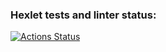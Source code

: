 ### Hexlet tests and linter status:
[![Actions Status](https://github.com/isimyi/js-react-developer-project-12/actions/workflows/hexlet-check.yml/badge.svg)](https://github.com/isimyi/js-react-developer-project-12/actions)